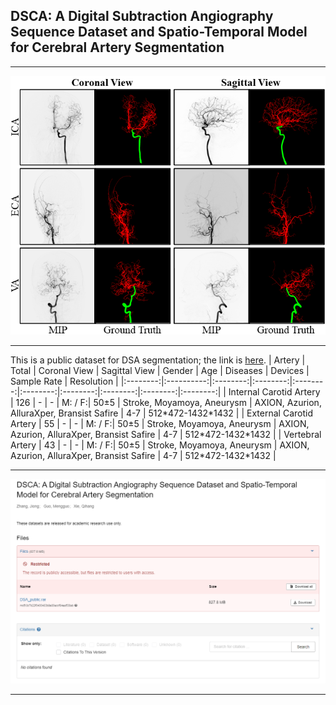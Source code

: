 ## DSCA: A Digital Subtraction Angiography Sequence Dataset and Spatio-Temporal Model for Cerebral Artery Segmentation
****
![image](https://github.com/jiongzhang-john/DSCA/blob/main/images/label.png)
****
This is a public dataset for DSA segmentation; the link is [here](https://zenodo.org/records/11255024).
| Artery | Total | Coronal View | Sagittal View | Gender | Age | Diseases | Devices | Sample Rate | Resolution |
|:--------:|:----------:|:--------:|:--------:|:--------:|:--------:|:--------:|:--------:|:--------:|:--------:|
| Internal Carotid Artery | 126 | - | -   | M: / F:| 50&plusmn;5    | Stroke, Moyamoya, Aneurysm      | AXION, Azurion, AlluraXper, Bransist Safire       | 4-7      | 512\*472-1432\*1432        | 
| External Carotid Artery | 55  | - | -   | M: / F:| 50&plusmn;5    | Stroke, Moyamoya, Aneurysm      | AXION, Azurion, AlluraXper, Bransist Safire       | 4-7      | 512\*472-1432\*1432        | 
| Vertebral Artery        | 43  | - | -   | M: / F:| 50&plusmn;5    | Stroke, Moyamoya, Aneurysm      | AXION, Azurion, AlluraXper, Bransist Safire       | 4-7      | 512\*472-1432\*1432        | 

****
![image](https://github.com/jiongzhang-john/DSCA/blob/main/images/link_.png)
****
